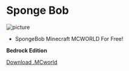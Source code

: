 # Sponge Bob 
![picture](https://xforgeassets001.xboxlive.com/pf-namespace-b63a0803d3653643/5ebeb36d-718c-4a05-ac19-5f98f7dcc4ce/SpongeBob_SquarePants_Thumbnail_0.jpg)
* SpongeBob Minecraft MCWORLD For Free!

**Bedrock Edition**

 [Download .MCworld](https://uploadb.me/91ohj2m8jv40/world.mcworld.html)
